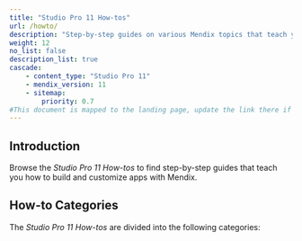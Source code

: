 ```yaml
---
title: "Studio Pro 11 How-tos"
url: /howto/
description: "Step-by-step guides on various Mendix topics that teach you how to build and customize apps."
weight: 12
no_list: false
description_list: true
cascade:
    - content_type: "Studio Pro 11"
    - mendix_version: 11
    - sitemap:
        priority: 0.7    
#This document is mapped to the landing page, update the link there if renaming or moving the doc file.
---
```


## Introduction

Browse the *Studio Pro 11 How-tos* to find step-by-step guides that teach you how to build and customize apps with Mendix.

## How-to Categories

The *Studio Pro 11 How-tos* are divided into the following categories:
